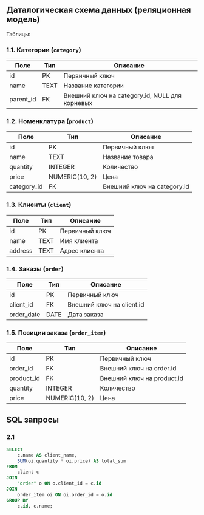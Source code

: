 ## Даталогическая схема данных (реляционная модель)

Таблицы:

### 1.1. Категории (`category`)

| Поле      | Тип    | Описание                                 |
|-----------|--------|------------------------------------------|
| id        | PK     | Первичный ключ                           |
| name      | TEXT | Название категории                       |
| parent_id | FK     | Внешний ключ на category.id, NULL для корневых |

### 1.2. Номенклатура (`product`)

| Поле        | Тип    | Описание                                 |
|-------------|--------|------------------------------------------|
| id          | PK     | Первичный ключ                           |
| name        | TEXT | Название товара                            |
| quantity    | INTEGER    | Количество                           |
| price       | NUMERIC(10, 2)  | Цена                            |
| category_id | FK     | Внешний ключ на category.id              |

### 1.3. Клиенты (`client`)

| Поле    | Тип    | Описание         |
|---------|--------|------------------|
| id      | PK     | Первичный ключ   |
| name    | TEXT | Имя клиента      |
| address | TEXT | Адрес клиента    |

### 1.4. Заказы (`order`)

| Поле      | Тип    | Описание                        |
|-----------|--------|---------------------------------|
| id        | PK     | Первичный ключ                  |
| client_id | FK     | Внешний ключ на client.id       |
| order_date| DATE   | Дата заказа                     |

### 1.5. Позиции заказа (`order_item`)

| Поле       | Тип    | Описание                        |
|------------|--------|---------------------------------|
| id         | PK     | Первичный ключ                  |
| order_id   | FK     | Внешний ключ на order.id        |
| product_id | FK     | Внешний ключ на product.id      |
| quantity   | INTEGER    | Количество                      |
| price      | NUMERIC(10, 2)  | Цена                            |



## SQL запросы

### 2.1
```sql
SELECT
    c.name AS client_name,
    SUM(oi.quantity * oi.price) AS total_sum
FROM
    client c
JOIN
    "order" o ON o.client_id = c.id
JOIN
    order_item oi ON oi.order_id = o.id
GROUP BY
    c.id, c.name;
```

